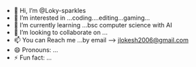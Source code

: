 - 👋 Hi, I’m @Loky-sparkles 
- 👀 I’m interested in ...coding....editing...gaming...
- 🌱 I’m currently learning ...bsc computer science with AI
- 💞️ I’m looking to collaborate on ...
- 📫 You can Reach me ...by email --> jlokesh2006@gmail.com 
- 😄 Pronouns: ...
- ⚡ Fun fact: ...

<!---
Loky-sparkles/Loky-sparkles is a ✨ special ✨ repository because its `README.md` (this file) appears on your GitHub profile.
You can click the Preview link to take a look at your changes.
--->
